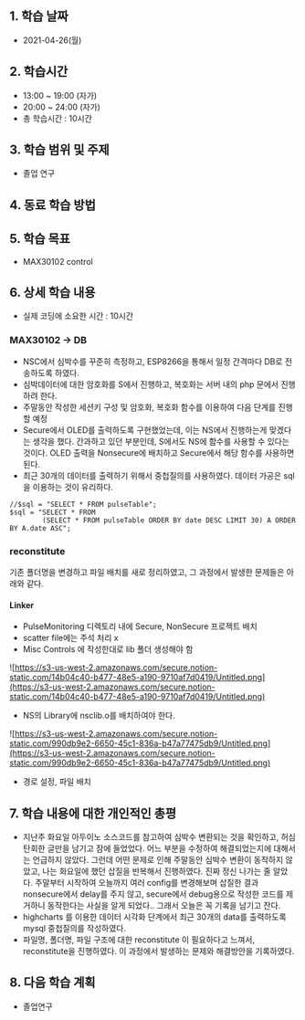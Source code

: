 ## 1. 학습 날짜
+ 2021-04-26(월)

## 2. 학습시간
+ 13:00 ~ 19:00 (자가)   
+ 20:00 ~ 24:00 (자가)
+ 총 학습시간 : 10시간

## 3. 학습 범위 및 주제
+ 졸업 연구

## 4. 동료 학습 방법


## 5. 학습 목표
+ MAX30102 control

## 6. 상세 학습 내용
+ 실제 코딩에 소요한 시간 : 10시간    
    

### MAX30102 -> DB
+ NSC에서 심박수를 꾸준히 측정하고, ESP8266을 통해서 일정 간격마다 DB로 전송하도록 하였다.
+ 심박데이터에 대한 암호화를 S에서 진행하고, 복호화는 서버 내의 php 문에서 진행하려 한다.
+ 주말동안 작성한 세션키 구성 및 암호화, 복호화 함수를 이용하여 다음 단계를 진행할 예정
+ Secure에서 OLED를 출력하도록 구현했었는데, 이는 NS에서 진행하는게 맞겠다는 생각을 했다. 간과하고 있던 부분인데, S에서도 NS에 함수를 사용할 수 있다는 것이다. OLED 출력을 Nonsecure에 배치하고  Secure에서 해당 함수를 사용하면 된다.
+ 최근 30개의 데이터를 출력하기 위해서 중첩질의를 사용하였다. 데이터 가공은 sql을 이용하는 것이 유리하다.
```
//$sql = "SELECT * FROM pulseTable";
$sql = "SELECT * FROM
        (SELECT * FROM pulseTable ORDER BY date DESC LIMIT 30) A ORDER BY A.date ASC";
```



### reconstitute
기존 폴더명을 변경하고 파일 배치를 새로 정리하였고, 그 과정에서 발생한 문제들은 아래와 같다.

#### Linker
- PulseMonitoring 디렉토리 내에 Secure, NonSecure 프로젝트 배치
- scatter file에는 주석 처리 x
- Misc Controls 에 작성한대로 lib 폴더 생성해야 함

![https://s3-us-west-2.amazonaws.com/secure.notion-static.com/14b04c40-b477-48e5-a190-9710af7d0419/Untitled.png](https://s3-us-west-2.amazonaws.com/secure.notion-static.com/14b04c40-b477-48e5-a190-9710af7d0419/Untitled.png)

- NS의 Library에 nsclib.o를 배치하여야 한다.

![https://s3-us-west-2.amazonaws.com/secure.notion-static.com/990db9e2-6650-45c1-836a-b47a77475db9/Untitled.png](https://s3-us-west-2.amazonaws.com/secure.notion-static.com/990db9e2-6650-45c1-836a-b47a77475db9/Untitled.png)

- 경로 설정, 파일 배치

## 7. 학습 내용에 대한 개인적인 총평
+ 지난주 화요일 아두이노 소스코드를 참고하여 심박수 변환되는 것을 확인하고, 허심탄회한 글만을 남기고 잠에 들었었다. 어느 부분을 수정하여 해결되었는지에 대해서는 언급하지 않았다. 그런데 어떤 문제로 인해 주말동안 심박수 변환이 동작하지 않았고, 나는 화요일에 했던 삽질을 반복해서 진행하였다. 진짜 정신 나가는 줄 알았다. 주말부터 시작하여 오늘까지 여러 config를 변경해보며 삽질한 결과 nonsecure에서 delay를 주지 않고, secure에서 debug용으로 작성한 코드를 제거하니 동작한다는 사실을 알게 되었다.. 그래서 오늘은 꼭 기록을 남기고 잔다.
+ highcharts 를 이용한 데이터 시각화 단계에서 최근 30개의 data를 출력하도록 mysql 중첩질의를 작성하였다.
+ 파일명, 폴더명, 파일 구조에 대한 reconstitute 이 필요하다고 느껴서, reconstitute을 진행하였다. 이 과정에서 발생하는 문제와 해결방안을 기록하였다.

## 8. 다음 학습 계획
+ 졸업연구

